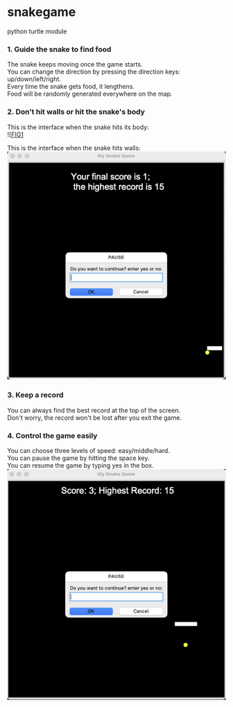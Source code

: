 # snakegame
python turtle module

### 1. Guide the snake to find food
The snake keeps moving once the game starts.<br />
You can change the direction by pressing the direction keys: up/down/left/right. <br />
Every time the snake gets food, it lengthens. <br />
Food will be randomly generated everywhere on the map.<br />

### 2. Don't hit walls or hit the snake's body
This is the interface when the snake hits its body: <br />
![[FIG1](https://github.com/HonglinZheng/snakegame/blob/main/hitbody.png)

This is the interface when the snake hits walls: <br />
![FIG2](https://github.com/HonglinZheng/snakegame/blob/main/hitwall.png)

### 3. Keep a record
You can always find the best record at the top of the screen. <br />
Don't worry, the record won't be lost after you exit the game. <br />

### 4. Control the game easily
You can choose three levels of speed: easy/middle/hard. <br />
You can pause the game by hitting the space key. <br />
You can resume the game by typing yes in the box. <br />
![FIG3](https://github.com/HonglinZheng/snakegame/blob/main/paused.png)
